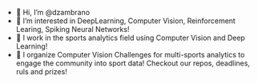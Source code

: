 - 👋 Hi, I’m @dzambrano
- 👀 I’m interested in DeepLearning, Computer Vision, Reinforcement Learing, Spiking Neural Networks!
- 🌱 I work in the sports analytics field using Computer Vision and Deep Learning!
- 🏅 I organize Computer Vision Challenges for multi-sports analytics to engage the community into sport data! Checkout our repos, deadlines, ruls and prizes!

<!---
dzambrano/dzambrano is a ✨ special ✨ repository because its `README.md` (this file) appears on your GitHub profile.
You can click the Preview link to take a look at your changes.
--->
